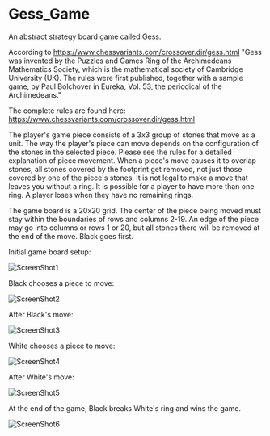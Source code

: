 # Gess_Game
An abstract strategy board game called Gess.

According to https://www.chessvariants.com/crossover.dir/gess.html
"Gess was invented by the Puzzles and Games Ring of the Archimedeans Mathematics Society, which is the mathematical society of Cambridge University (UK). The rules were first published, together with a sample game, by Paul Bolchover in Eureka, Vol. 53, the periodical of the Archimedeans."

The complete rules are found here: 
https://www.chessvariants.com/crossover.dir/gess.html

The player's game piece consists of a 3x3 group of stones that move as a unit. The way the player's piece can move depends on the configuration of the stones in the selected piece. Please see the rules for a detailed explanation of piece movement.  When a piece's move causes it to overlap stones, all stones covered by the footprint get removed, not just those covered by one of the piece's stones. It is not legal to make a move that leaves you without a ring. It is possible for a player to have more than one ring. A player loses when they have no remaining rings.

The game board is a 20x20 grid.  The center of the piece being moved must stay within the boundaries of rows and columns 2-19. An edge of the piece may go into columns or rows 1 or 20, but all stones there will be removed at the end of the move. Black goes first.

Initial game board setup:

![ScreenShot1](https://github.com/salleya/Gess_Game/blob/master/ScreenShot1.png)

Black chooses a piece to move:

![ScreenShot2](https://github.com/salleya/Gess_Game/blob/master/ScreenShot2.png)

After Black's move:

![ScreenShot3](https://github.com/salleya/Gess_Game/blob/master/ScreenShot3.png)

White chooses a piece to move:

![ScreenShot4](https://github.com/salleya/Gess_Game/blob/master/ScreenShot4.png)

After White's move:

![ScreenShot5](https://github.com/salleya/Gess_Game/blob/master/ScreenShot5.png)

At the end of the game, Black breaks White's ring and wins the game.

![ScreenShot6](https://github.com/salleya/Gess_Game/blob/master/ScreenShot6.png)




